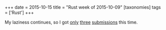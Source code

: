 +++
date = 2015-10-15
title = "Rust week of 2015-10-09"
[taxonomies]
tags = ['Rust']
+++

My laziness continues, so I got [only][] [three][] [submissions] this
time.

  [only]: https://github.com/rust-lang/rust/pull/29058
  [three]: https://github.com/rust-lang/rust/pull/29059
  [submissions]: https://github.com/rust-lang/rust/pull/29060
